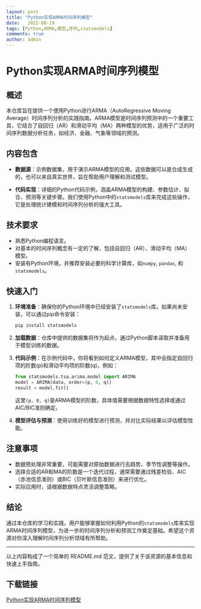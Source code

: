 ```yaml
---
layout: post
title: "Python实现ARMA时间序列模型"
date:   2022-08-19
tags: [Python,ARMA,模型,序列,statsmodels]
comments: true
author: admin
---
```

# Python实现ARMA时间序列模型

## 概述

本仓库旨在提供一个使用Python进行ARMA（AutoRegressive Moving Average）时间序列分析的实践指南。ARMA模型是时间序列预测中的一个重要工具，它结合了自回归（AR）和滑动平均（MA）两种模型的优势，适用于广泛的时间序列数据分析任务，如经济、金融、气象等领域的预测。

## 内容包含

- **数据源**：示例数据集，用于演示ARMA模型的应用。这些数据可以是合成生成的，也可以来自真实世界，旨在帮助用户理解和测试模型。
  
- **代码实现**：详细的Python代码示例，涵盖ARMA模型的构建、参数估计、拟合、预测等关键步骤。我们使用Python中的`statsmodels`库来完成这些操作，它是处理统计建模和时间序列分析的强大工具。

## 技术要求

- 熟悉Python编程语言。
- 对基本的时间序列概念有一定的了解，包括自回归（AR）、滑动平均（MA）模型。
- 安装有Python环境，并推荐安装必要的科学计算库，如`numpy`, `pandas`, 和 `statsmodels`。

## 快速入门

1. **环境准备**：确保你的Python环境中已经安装了`statsmodels`库。如果尚未安装，可以通过pip命令安装：
   ```bash
   pip install statsmodels
   ```

2. **加载数据**：仓库中提供的数据集将作为起点，通过Python脚本读取并准备用于模型训练的数据。

3. **代码示例**：在示例代码中，你将看到如何定义ARMA模型，其中会指定自回归项的阶数(p)和滑动平均项的阶数(q)，例如：
   ```python
   from statsmodels.tsa.arima.model import ARIMA
   model = ARIMA(data, order=(p, 0, q))
   result = model.fit()
   ```
   这里`(p, 0, q)`是ARMA模型的阶数，具体值需要根据数据特性选择或通过AIC/BIC准则确定。

4. **模型评估与预测**：使用训练好的模型进行预测，并对比实际结果以评估模型性能。

## 注意事项

- 数据预处理非常重要，可能需要对原始数据进行去趋势、季节性调整等操作。
- 选择合适的AR和MA的阶数是一个迭代过程，通常需要通过残差检验、AIC（赤池信息准则）或BIC（贝叶斯信息准则）来进行优化。
- 实际应用时，请根据数据特点灵活调整策略。

## 结论

通过本仓库的学习和实践，用户能够掌握如何利用Python的`statsmodels`库来实现ARMA时间序列模型，为进一步的时间序列分析和预测工作奠定基础。希望这个资源对你深入理解时间序列分析领域有所帮助。

---

以上内容构成了一个简单的 README.md 范文，提供了关于该资源的基本信息和快速上手指南。

## 下载链接

[Python实现ARMA时间序列模型](https://pan.quark.cn/s/32c4bd6f7d54)